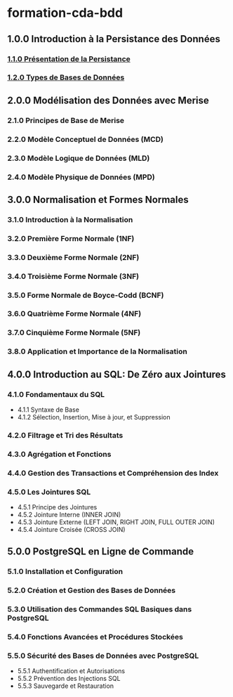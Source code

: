 # formation-cda-bdd

## 1.0.0 Introduction à la Persistance des Données
### [1.1.0 Présentation de la Persistance](./module-1-introduction-persistance-donnees/1.1-introduction-persistance-des-donnees.md)
### [1.2.0 Types de Bases de Données](./module-1-introduction-persistance-donnees/1.2-types-base-de-donnees.md)

## 2.0.0 Modélisation des Données avec Merise
### 2.1.0 Principes de Base de Merise
### 2.2.0 Modèle Conceptuel de Données (MCD)
### 2.3.0 Modèle Logique de Données (MLD)
### 2.4.0 Modèle Physique de Données (MPD)

## 3.0.0 Normalisation et Formes Normales
### 3.1.0 Introduction à la Normalisation
### 3.2.0 Première Forme Normale (1NF)
### 3.3.0 Deuxième Forme Normale (2NF)
### 3.4.0 Troisième Forme Normale (3NF)
### 3.5.0 Forme Normale de Boyce-Codd (BCNF)
### 3.6.0 Quatrième Forme Normale (4NF)
### 3.7.0 Cinquième Forme Normale (5NF) 
### 3.8.0 Application et Importance de la Normalisation

## 4.0.0 Introduction au SQL: De Zéro aux Jointures
### 4.1.0 Fondamentaux du SQL
  - 4.1.1 Syntaxe de Base
  - 4.1.2 Sélection, Insertion, Mise à jour, et Suppression
### 4.2.0 Filtrage et Tri des Résultats
### 4.3.0 Agrégation et Fonctions
### 4.4.0 Gestion des Transactions et Compréhension des Index
### 4.5.0 Les Jointures SQL
  - 4.5.1 Principe des Jointures
  - 4.5.2 Jointure Interne (INNER JOIN)
  - 4.5.3 Jointure Externe (LEFT JOIN, RIGHT JOIN, FULL OUTER JOIN)
  - 4.5.4 Jointure Croisée (CROSS JOIN)

## 5.0.0 PostgreSQL en Ligne de Commande
### 5.1.0 Installation et Configuration
### 5.2.0 Création et Gestion des Bases de Données
### 5.3.0 Utilisation des Commandes SQL Basiques dans PostgreSQL
### 5.4.0 Fonctions Avancées et Procédures Stockées
### 5.5.0 Sécurité des Bases de Données avec PostgreSQL
  - 5.5.1 Authentification et Autorisations
  - 5.5.2 Prévention des Injections SQL
  - 5.5.3 Sauvegarde et Restauration
